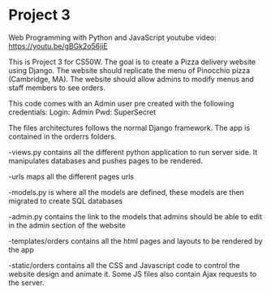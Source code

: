 # Project 3

Web Programming with Python and JavaScript
youtube video: https://youtu.be/gBGk2o56jiE

This is Project 3 for CS50W. The goal is to create a Pizza delivery website using Django. The website should replicate the menu of Pinocchio pizza (Cambridge, MA). The website should allow admins to modify menus and staff members to see orders.

This code comes with an Admin user pre created with the following credentials:
Login: Admin
Pwd: SuperSecret

The files architectures follows the normal Django framework. The app is contained in the orderrs folders.

-views.py contains all the different python application to run server side. It manipulates databases and pushes pages to be rendered.

-urls maps all the different pages urls

-models.py is where all the models are defined, these models are then migrated to create SQL databases

-admin.py contains the link to the models that admins should be able to edit in the admin section of the website

-templates/orders contains all the html pages and layouts to be rendered by the app

-static/orders contains all the CSS and Javascript code to control the website design and animate it. Some JS files also contain Ajax requests to the server.

